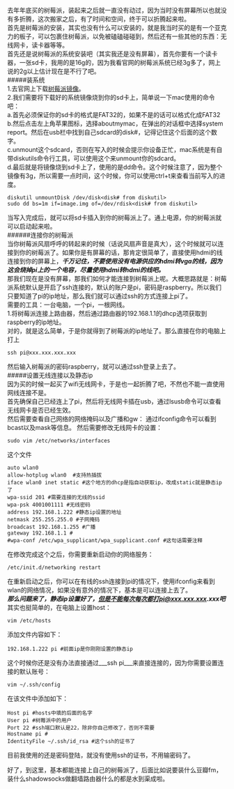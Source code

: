 去年年底买的树莓派，装起来之后就一直没有动过，因为当时没有屏幕所以也就没有多折腾，这次搬家之后，有了时间和空间，终于可以折腾起来啦。  
首先是树莓派的安装，其实也没有什么可以安装的，就是我当时买的是有一个亚克力的板子，可以包裹住树莓派，以免被磕磕碰碰到，然后还有一些其他的东西：无线网卡，读卡器等等。  
首先还是说树莓派的系统安装吧（其实我还是没有屏幕），首先你要有一个读卡器，一张sd卡，我用的是16g的，因为我看官网的树莓派系统已经3g多了，网上说的2g以上估计现在是不行了吧。  
#####装系统  
1.去官网上下载[树莓派镜像](https://www.raspberrypi.org/downloads/)。  
2.我们需要将下载好的系统镜像烧到你的sd卡上，简单说一下mac使用的命令吧：  
a.首先必须保证你的sd卡的格式是FAT32的，如果不是的话可以格式化成FAT32  
b.然后点击左上角苹果图标，选择aboutmymac，在弹出的对话框中选择system report。然后在usb栏中找到自己sdcard的disk#，记得记住这个后面的这个数字。  
c.unmount这个sdcard，否则在写入的时候会提示你设备正忙，mac系统是有自带diskutils命令行工具，可以使用这个来unmount你的sdcard。  
d.最后就是将镜像烧到sd卡上了，使用的是dd命令。这个时候注意了，因为整个镜像有3g，所以需要一点时间，这个时候，你可以使用ctrl+t来查看当前写入的进度。

	diskutil unmountDisk /dev/disk<disk# from diskutil>  
	sudo dd bs=1m if=image.img of=/dev/rdisk<disk# from diskutil>

当写入完成后，就可以将sd卡插入到你的树莓派上了。通上电源，你的树莓派就可以启动起来啦。  
######连接你的树莓派  
当你树莓派风扇呼呼的转起来的时候（话说风扇声音是真大），这个时候就可以连接到你的树莓派了。如果你是有屏幕的话，那肯定很简单了，直接使用hdmi的线连接到你的屏幕上，___千万记住，不要使用没有电源供应的hdmi转vga的线，因为这会烧掉pi上的一个电容，尽量使用hdmi转hdmi的线吧。___  
那我们现在是没有屏幕，那我们如何才能连接到树莓派上呢。大概思路就是：树莓派系统默认是开启了ssh连接的，默认的账户是pi，密码是raspberry。所以我们只要知道了pi的ip地址，那么我们就可以通过ssh的方式连接上pi了。  
需要的工具：一台电脑，一个pi，一根网线。  
1.将树莓派连接上路由器，然后通过路由器的192.168.1.1的dhcp选项获取到raspberry的ip地址。  
对的，就是这么简单，于是你就得到了树莓派的ip地址了。那么直接在你的电脑上打上
	
	ssh pi@xxx.xxx.xxx.xxx
然后输入树莓派的密码raspberry，就可以通过ssh登录上去了。  
#####设置无线连接以及静态ip  
因为买的时候一起买了wifi无线网卡，于是也一起折腾了吧，不然也不能一直使用网线连接不是。  
首先确保自己已经连上了pi，然后将无线网卡插在usb，通过lsusb命令可以查看无线网卡是否已经生效。  
然后需要查看自己网络的网络掩码以及广播和gw：
通过ifconfig命令可以看到bcast以及mask等信息。
然后需要修改无线网卡的设置：
	
	sudo vim /etc/networks/interfaces 
这个文件
	
	auto wlan0 
	allow-hotplug wlan0  #支持热插拔
	iface wlan0 inet static #这个地方的dhcp是指自动获取ip，改成static就是静态ip了
	wpa-ssid 201 #需要连接的无线的ssid
	wpa-psk 4001001111 #无线密码
	address 192.168.1.222 #静态ip设置的地址
	netmask 255.255.255.0 #子网掩码
	broadcast 192.168.1.255 #广播
	gateway 192.168.1.1 #
	#wpa-conf /etc/wpa_supplicant/wpa_supplicant.conf #这句话需要注释 

在修改完成这个之后，你需要重新启动你的网络服务：
	
	/etc/init.d/networking restart
在重新启动之后，你可以在有线的ssh连接到pi的情况下，使用ifconfig来看到wlan的网络情况，如果没有意外的情况下，基本是可以连接上去了。  
___那么问题来了，静态ip设置好了，但是不能每次每次都打pi@xxx.xxx.xxx.xxx吧___  
其实也挺简单的，在电脑上设置host：
	
	vim /etc/hosts
添加文件内容如下：
	
	192.168.1.222 pi #前面ip是你刚刚设置的静态ip
这个时候你还是没有办法直接通过___ssh pi___来直接连接的，因为你需要设置连接的默认账号：  
	
	vim ~/.ssh/config
在该文件中添加如下：
	
	Host pi #hosts中填的后面的名字
  	User pi #树莓派中的用户
  	Port 22 #ssh端口默认是22，除非你自己修改了，否则不需要
  	Hostname pi #
  	IdentityFile ~/.ssh/id_rsa #这个ssh的证书了
  	
目前我使用的还是密码登陆，就没有使用ssh的证书，不用输密码了。  


好了，到这里，基本都能连接上自己的树莓派了，后面比如说要装什么豆瓣fm，装什么shadowsocks做翻墙路由器什么的都是水到渠成啦。